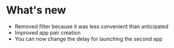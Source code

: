 # What's new

- Removed filter because it was less convenient than anticipated
- Improved app pair creation
- You can now change the delay for launching the second app
